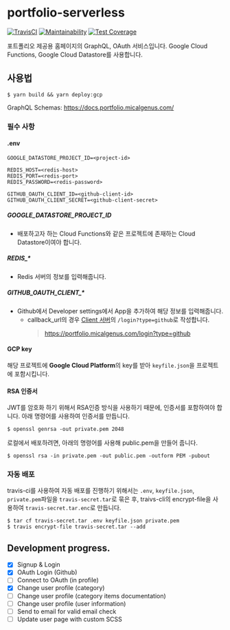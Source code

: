 # portfolio-serverless

[![TravisCI](https://travis-ci.org/micalgenus/portfolio-serverless.svg?branch=develop)](https://travis-ci.org/micalgenus/portfolio-serverless)
[![Maintainability](https://api.codeclimate.com/v1/badges/b3e8b5928b4e461ca3a1/maintainability)](https://codeclimate.com/github/micalgenus/portfolio-serverless/maintainability)
[![Test Coverage](https://api.codeclimate.com/v1/badges/b3e8b5928b4e461ca3a1/test_coverage)](https://codeclimate.com/github/micalgenus/portfolio-serverless/test_coverage)

포트폴리오 제공용 홈페이지의 GraphQL, OAuth 서비스입니다. Google Cloud Functions, Google Cloud Datastore를 사용합니다.

## 사용법

```
$ yarn build && yarn deploy:gcp
```

GraphQL Schemas: https://docs.portfolio.micalgenus.com/

### 필수 사항

#### .env

```
GOOGLE_DATASTORE_PROJECT_ID=<project-id>

REDIS_HOST=<redis-host>
REDIS_PORT=<redis-port>
REDIS_PASSWORD=<redis-password>

GITHUB_OAUTH_CLIENT_ID=<github-client-id>
GITHUB_OAUTH_CLIENT_SECRET=<github-client-secret>
```

##### GOOGLE_DATASTORE_PROJECT_ID
- 배포하고자 하는 Cloud Functions와 같은 프로젝트에 존재하는 Cloud Datastore이여야 합니다.

##### REDIS_*
- Redis 서버의 정보를 입력해줍니다.

##### GITHUB_OAUTH_CLIENT_*
- Github에서 Developer settings에서 App을 추가하여 해당 정보를 입력해줍니다.
  - callback_url의 경우 [Client 서버](https://github.com/micalgenus/portfolio)의 `/login?type=github`로 작성합니다.
    > https://portfolio.micalgenus.com/login?type=github

#### GCP key

해당 프로젝트에 **Google Cloud Platform**의 key를 받아 `keyfile.json`을 프로젝트에 포함시킵니다.

#### RSA 인증서

JWT를 암호화 하기 위해서 RSA인증 방식을 사용하기 때문에, 인증서를 포함하여야 합니다. 아래 명령어를 사용하여 인증서를 만듭니다.

```
$ openssl genrsa -out private.pem 2048
```

로컬에서 배포하려면, 아래의 명령어를 사용해 public.pem을 만들어 줍니다.

```
$ openssl rsa -in private.pem -out public.pem -outform PEM -pubout
```

### 자동 배포

travis-ci를 사용하여 자동 배포를 진행하기 위해서는 `.env`, `keyfile.json`, `private.pem`파일을 `travis-secret.tar`로 묶은 후, traivs-cli의 encrypt-file을 사용하여 `travis-secret.tar.enc`로 만듭니다.

```
$ tar cf travis-secret.tar .env keyfile.json private.pem
$ travis encrypt-file travis-secret.tar --add
```

## Development progress.
- [X] Signup & Login
- [X] OAuth Login (Github)
- [ ] Connect to OAuth (in profile)
- [X] Change user profile (category)
- [ ] Change user profile (category items documentation)
- [ ] Change user profile (user information)
- [ ] Send to email for valid email check
- [ ] Update user page with custom SCSS